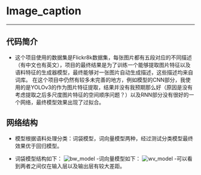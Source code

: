 # Image_caption
***
## 代码简介
* 这个项目使用的数据集是Flickr8k数据集，每张图片都有五段对应的不同描述（有中文也有英文），项目的最终结果是为了训练一个能够提取图片特征以及语料特征的生成器模型，最终能够对一张图片自动生成描述，这些描述均来自词库。
  在这个项目中仍然有较多未完善的地方，例如模型的CNN部分，我使用的是YOLOv3的作为图片特征提取，结果并没有我预期那么好（原因是没有考虑提取之后多尺度图片特征的空间顺序问题？）以及RNN部分没有很好的一个网络，最终模型效果出现了过拟合。
## 网络结构
* 模型根据语料处理分类：词袋模型，词向量模型两种，经过测试分类模型最终效果优于回归模型。
- 词袋模型结构如下：
![bw_model](https://github.com/2186685150/Image_caption/assets/116703314/30fa4dac-79df-4139-b460-39b3992d9c1c)
-词向量模型如下：
![wv_model](https://github.com/2186685150/Image_caption/assets/116703314/88a0756f-5e30-4011-adff-04197b8387c8)
-可以看到两者之间仅在输入层以及输出层有较大差距。
